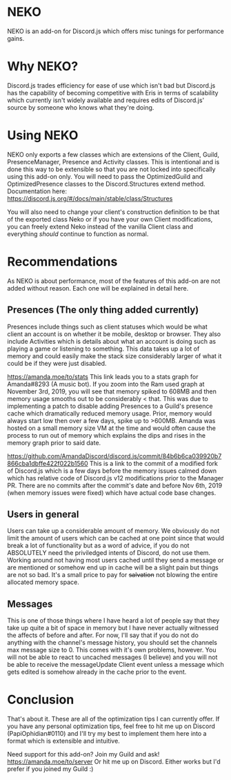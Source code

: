 # NEKO
NEKO is an add-on for Discord.js which offers misc tunings for performance gains.

# Why NEKO?
Discord.js trades efficiency for ease of use which isn't bad but Discord.js has the capability of becoming competitive with Eris in terms of scalability which currently isn't widely available and requires edits of Discord.js' source by someone who knows what they're doing.

# Using NEKO
NEKO only exports a few classes which are extensions of the Client, Guild, PresenceManager, Presence and Activity classes. This is intentional and is done this way to be extensible so that you are not locked into specifically using this add-on only. You will need to pass the OptimizedGuild and OptimizedPresence classes to the Discord.Structures extend method. Documentation here: https://discord.js.org/#/docs/main/stable/class/Structures

You will also need to change your client's construction definition to be that of the exported class Neko or if you have your own Client modifications, you can freely extend Neko instead of the vanilla Client class and everything *should* continue to function as normal.


# Recommendations
As NEKO is about performance, most of the features of this add-on are not added without reason. Each one will be explained in detail here.

## Presences (The only thing added currently)
Presences include things such as client statuses which would be what client an account is on whether it be mobile, desktop or browser. They also include Activities which is details about what an account is doing such as playing a game or listening to something. This data takes up a lot of memory and could easily make the stack size considerably larger of what it could be if they were just disabled.

https://amanda.moe/to/stats
This link leads you to a stats graph for Amanda#8293 (A music bot). If you zoom into the Ram used graph at November 3rd, 2019, you will see that memory spiked to 608MB and then memory usage smooths out to be considerably < that. This was due to implementing a patch to disable adding Presences to a Guild's presence cache which dramatically reduced memory usage. Prior, memory would always start low then over a few days, spike up to >600MB. Amanda was hosted on a small memory size VM at the time and would often cause the process to run out of memory which explains the dips and rises in the memory graph prior to said date.

https://github.com/AmandaDiscord/discord.js/commit/84b6b6ca039920b7866cba1dbffe422f022b1560
This is a link to the commit of a modified fork of Discord.js which is a few days before the memory issues calmed down which has relative code of Discord.js v12 modifications prior to the Manager PR. There are no commits after the commit's date and before Nov 6th, 2019 (when memory issues were fixed) which have actual code base changes.

## Users in general
Users can take up a considerable amount of memory. We obviously do not limit the amount of users which can be cached at one point since that would break a lot of functionality but as a word of advice, if you do not ABSOLUTELY need the priviledged intents of Discord, do not use them. Working around not having most users cached until they send a message or are mentioned or somehow end up in cache will be a slight pain but things are not so bad. It's a small price to pay for ~~salvation~~ not blowing the entire allocated memory space.

## Messages
This is one of those things where I have heard a lot of people say that they take up quite a bit of space in memory but I have never actually witnessed the affects of before and after. For now, I'll say that if you do not do anything with the channel's message history, you should set the channels max message size to 0. This comes with it's own problems, however. You will not be able to react to uncached messages (I believe) and you will not be able to receive the messageUpdate Client event unless a message which gets edited is somehow already in the cache prior to the event.


# Conclusion
That's about it. These are all of the optimization tips I can currently offer. If you have any personal optimization tips, feel free to hit me up on Discord (PapiOphidian#0110) and I'll try my best to implement them here into a format which is extensible and intuitive.

Need support for this add-on? Join my Guild and ask! https://amanda.moe/to/server
Or hit me up on Discord. Either works but I'd prefer if you joined my Guild :)
